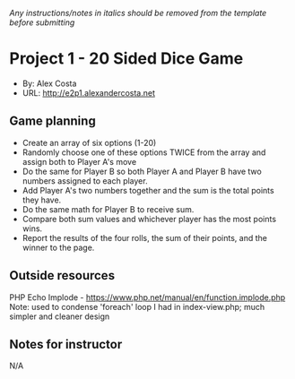 _Any instructions/notes in italics should be removed from the template before submitting_

# Project 1 - 20 Sided Dice Game
+ By: Alex Costa
+ URL: <http://e2p1.alexandercosta.net>

## Game planning

+ Create an array of six options (1-20)
+ Randomly choose one of these options TWICE from the array and assign both to Player A's move
+ Do the same for Player B so both Player A and Player B have two numbers assigned to each player.
+ Add Player A's two numbers together and the sum is the total points they have.
+ Do the same math for Player B to receive sum.
+ Compare both sum values and whichever player has the most points wins.
+ Report the results of the four rolls, the sum of their points, and the winner to the page.

## Outside resources
PHP Echo Implode - https://www.php.net/manual/en/function.implode.php 
Note: used to condense 'foreach' loop I had in index-view.php; much simpler and cleaner design


## Notes for instructor
N/A